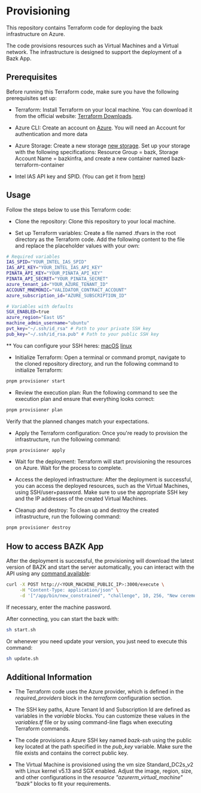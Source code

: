 # Provisioning

This repository contains Terraform code for deploying the bazk infrastructure on Azure.

The code provisions resources such as Virtual Machines and a Virtual network. The infrastructure is designed to support the deployment of a Bazk App.

## Prerequisites

Before running this Terraform code, make sure you have the following prerequisites set up:

- Terraform: Install Terraform on your local machine. You can download it from the official website: [Terraform Downloads](https://developer.hashicorp.com/terraform/downloads).

- Azure CLI: Create an account on [Azure](https://portal.azure.com//). You will need an Account for authentication and more data

- Azure Storage: Create a new storage [new storage](https://portal.azure.com/#view/HubsExtension/BrowseResource/resourceType/Microsoft.Storage%2FStorageAccounts). Set up your storage with the following specifications: Resource Group = bazk, Storage Account Name = bazkinfra, and create a new container named bazk-terraform-container

- Intel IAS API key and SPID. (You can get it from [here](https://api.portal.trustedservices.intel.com/EPID-attestation))

## Usage

Follow the steps below to use this Terraform code:

- Clone the repository: Clone this repository to your local machine.

- Set up Terraform variables: Create a file named .tfvars in the root directory as the Terraform code. Add the following content to the file and replace the placeholder values with your own:
```bash
# Required variables
IAS_SPID="YOUR_INTEL_IAS_SPID"
IAS_API_KEY="YOUR_INTEL_IAS_API_KEY"
PINATA_API_KEY="YOUR_PINATA_API_KEY"
PINATA_API_SECRET="YOUR_PINATA_SECRET"
azure_tenant_id="YOUR_AZURE_TENANT_ID"
ACCOUNT_MNEMONIC="VALIDATOR_CONTRACT_ACCOUNT"
azure_subscription_id="AZURE_SUBSCRIPTION_ID"

# Variables with defaults
SGX_ENABLED=true
azure_region="East US"
machine_admin_username="ubuntu"
pvt_key="~/.ssh/id_rsa" # Path to your private SSH key
pub_key="~/.ssh/id_rsa.pub" # Path to your public SSH key
```
** You can configure your SSH heres: [macOS](https://mdl.library.utoronto.ca/technology/tutorials/generating-ssh-key-pairs-mac) [linux](https://docs.oracle.com/en/cloud/cloud-at-customer/occ-get-started/generate-ssh-key-pair.html#GUID-8B9E7FCB-CEA3-4FB3-BF1A-FD3406A2432F)

- Initialize Terraform: Open a terminal or command prompt, navigate to the cloned repository directory, and run the following command to initialize Terraform:

```bash
pnpm provisioner start
```

- Review the execution plan: Run the following command to see the execution plan and ensure that everything looks correct:

```bash
pnpm provisioner plan
```
Verify that the planned changes match your expectations.

- Apply the Terraform configuration: Once you're ready to provision the infrastructure, run the following command:

```bash
pnpm provisioner apply
```

- Wait for the deployment: Terraform will start provisioning the resources on Azure. Wait for the process to complete.

- Access the deployed infrastructure: After the deployment is successful, you can access the deployed resources, such as the Virtual Machines, using SSH/user+password. Make sure to use the appropriate SSH key and the IP addresses of the created Virtual Machines.

- Cleanup and destroy: To clean up and destroy the created infrastructure, run the following command:

```bash
pnpm provisioner destroy
```

## How to access BAZK App
After the deployment is successful, the provisioning will download the latest version of BAZK and start the server automatically, you can interact with the API using any [command available](../../README.md):

```bash
curl -X POST http://<YOUR_MACHINE_PUBLIC_IP>:3000/execute \
     -H "Content-Type: application/json" \
     -d '["/app/bin/new_constrained", "challenge", 10, 256, "New ceremony from prompt", "my ceremony description", 1709221725]'
```

If necessary, enter the machine password.

After connecting, you can start the bazk with:

```bash
sh start.sh
```

Or whenever you need update your version, you just need to execute this command:

```bash
sh update.sh
```

## Additional Information

- The Terraform code uses the Azure provider, which is defined in the *required_providers* block in the *terraform* configuration section.

- The SSH key paths, Azure Tenant Id and Subscription Id are defined as variables in the *variable* blocks. You can customize these values in the *variables.tf* file or by using command-line flags when executing Terraform commands.

- The code provisions a Azure SSH key named *bazk-ssh* using the public key located at the path specified in the *pub_key* variable. Make sure the file exists and contains the correct public key.

- The Virtual Machine is provisioned using the vm size Standard_DC2s_v2 with Linux kernel v5.13 and SGX enabled. Adjust the image, region, size, and other configurations in the *resource "azurerm_virtual_machine" "bazk"* blocks to fit your requirements.

